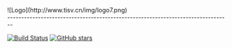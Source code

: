 
<div style="align: center">
![Logo](http://www.tisv.cn/img/logo7.png)
</div>
--------------------------------------------------------------------------------


[![Build Status](https://ci.pytorch.org/jenkins/job/pytorch-master/badge/icon)](http://www.tisv.cn/) [![GitHub stars](http://www.tisv.cn/img/givemeastar.png)](https://github.com/AITutorials/)
